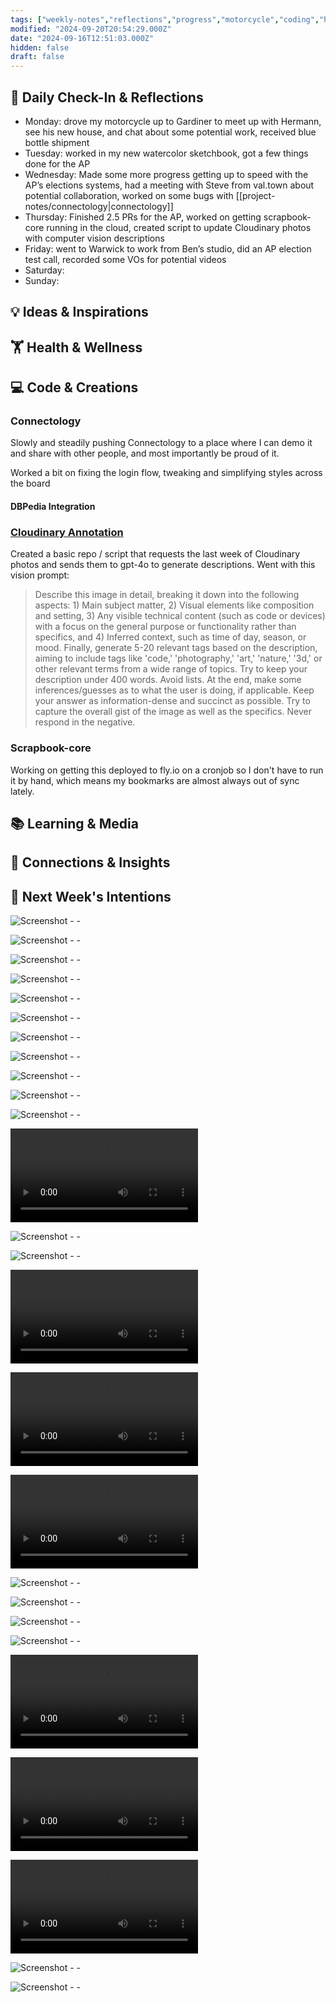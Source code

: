 ```yaml
---
tags: ["weekly-notes","reflections","progress","motorcycle","coding","health","inspiration"]
modified: "2024-09-20T20:54:29.000Z"
date: "2024-09-16T12:51:03.000Z"
hidden: false
draft: false
---
```

## 🌟 Daily Check-In & Reflections

- Monday: drove my motorcycle up to Gardiner to meet up with Hermann, see his new house, and chat about some potential work, received blue bottle shipment
- Tuesday: worked in my new watercolor sketchbook, got a few things done for the AP
- Wednesday: Made some more progress getting up to speed with the AP’s elections systems, had a meeting with Steve from val.town about potential collaboration, worked on some bugs with [[project-notes/connectology|connectology]]
- Thursday: Finished 2.5 PRs for the AP, worked on getting scrapbook-core running in the cloud, created script to update Cloudinary photos with computer vision descriptions
- Friday: went to Warwick to work from Ben’s studio, did an AP election test call, recorded some VOs for potential videos
- Saturday:
- Sunday:

## 💡 Ideas & Inspirations
<!-- Capture fleeting thoughts, project ideas, or creative sparks -->

## 🏋️ Health & Wellness
<!-- Note any physical activity, mindfulness practice, or self-care -->

## 💻 Code & Creations

### Connectology

Slowly and steadily pushing Connectology to a place where I can demo it and share with other people, and most importantly be proud of it.

Worked a bit on fixing the login flow, tweaking and simplifying styles across the board

#### DBPedia Integration

### [Cloudinary Annotation](https://github.com/ejfox/cloudinary-annotation)

Created a basic repo / script that requests the last week of Cloudinary photos and sends them to gpt-4o to generate descriptions. Went with this vision prompt:

>Describe this image in detail, breaking it down into the following aspects: 1) Main subject matter, 2) Visual elements like composition and setting, 3) Any visible technical content (such as code or devices) with a focus on the general purpose or functionality rather than specifics, and 4) Inferred context, such as time of day, season, or mood. Finally, generate 5-20 relevant tags based on the description, aiming to include tags like 'code,' 'photography,' 'art,' 'nature,' '3d,' or other relevant terms from a wide range of topics. Try to keep your description under 400 words. Avoid lists. At the end, make some inferences/guesses as to what the user is doing, if applicable. Keep your answer as information-dense and succinct as possible. Try to capture the overall gist of the image as well as the specifics. Never respond in the negative.

### Scrapbook-core

Working on getting this deployed to fly.io on a cronjob so I don't have to run it by hand, which means my bookmarks are almost always out of sync lately.

<!-- Log coding progress, creative work, or interesting discoveries -->

## 📚 Learning & Media
<!-- Books, articles, movies, TV shows, podcasts consumed -->

## 🔗 Connections & Insights
<!-- Note any interesting connections between ideas or new realizations -->

## 🎯 Next Week's Intentions
<!-- What do you want to focus on or accomplish next week? -->

![Screenshot - - ](http://res.cloudinary.com/ejf/image/upload/v1726593376/Screenshot_2024-09-17_at_1.16.03_PM.png)

![Screenshot - - ](http://res.cloudinary.com/ejf/image/upload/v1726775810/Screenshot_2024-09-19_at_3.56.36_PM.png)

![Screenshot - - ](http://res.cloudinary.com/ejf/image/upload/v1726776670/Screenshot_2024-09-19_at_4.10.58_PM.png)

![Screenshot - - ](http://res.cloudinary.com/ejf/image/upload/v1726776719/Screenshot_2024-09-19_at_4.11.45_PM.png)

![Screenshot - - ](http://res.cloudinary.com/ejf/image/upload/v1726776739/Screenshot_2024-09-19_at_4.12.07_PM.png)

![Screenshot - - ](http://res.cloudinary.com/ejf/image/upload/v1726777439/Screenshot_2024-09-19_at_4.23.47_PM.png)

![Screenshot - - ](http://res.cloudinary.com/ejf/image/upload/v1726778607/Screenshot_2024-09-19_at_4.43.15_PM.png)

![Screenshot - - ](http://res.cloudinary.com/ejf/image/upload/v1726778982/Screenshot_2024-09-19_at_4.49.30_PM.png)

![Screenshot - - ](http://res.cloudinary.com/ejf/image/upload/v1726779434/Screenshot_2024-09-19_at_4.57.01_PM.png)

![Screenshot - - ](http://res.cloudinary.com/ejf/image/upload/v1726779439/Screenshot_2024-09-19_at_4.57.07_PM.png)

![Screenshot - - ](http://res.cloudinary.com/ejf/image/upload/v1726780671/Screenshot_2024-09-19_at_5.17.38_PM.png)

![Screenshot - - ](http://res.cloudinary.com/ejf/video/upload/v1726781012/Screen_Recording_2024-09-19_at_5.22.05_PM.mov)

![Screenshot - - ](http://res.cloudinary.com/ejf/image/upload/v1726785675/Screenshot_2024-09-19_at_6.41.01_PM.png)

![Screenshot - - ](http://res.cloudinary.com/ejf/image/upload/v1726791978/Screenshot_2024-09-19_at_8.26.03_PM.png)

![Screenshot - - ](http://res.cloudinary.com/ejf/video/upload/v1726857323/Screen_Recording_2024-09-20_at_2.35.06_PM.mov)

![Screenshot -  - ](http://res.cloudinary.com/ejf/video/upload/v1726925203/Screen_Recording_2024-09-21_at_9.25.45_AM.mov)

![Screenshot -  - ](http://res.cloudinary.com/ejf/video/upload/v1726926152/Screen_Recording_2024-09-21_at_9.42.09_AM.mov)

![Screenshot -  - ](http://res.cloudinary.com/ejf/image/upload/v1726926857/Screenshot_2024-09-21_at_9.54.06_AM.png)

![Screenshot -  - ](http://res.cloudinary.com/ejf/image/upload/v1726926871/Screenshot_2024-09-21_at_9.54.19_AM.png)

![Screenshot -  - ](http://res.cloudinary.com/ejf/image/upload/v1726926877/Screenshot_2024-09-21_at_9.54.26_AM.png)

![Screenshot -  - ](http://res.cloudinary.com/ejf/image/upload/v1726926883/Screenshot_2024-09-21_at_9.54.32_AM.png)

![Screenshot -  - ](http://res.cloudinary.com/ejf/video/upload/v1726927925/Screen_Recording_2024-09-21_at_10.10.50_AM.mov)

![Screenshot -  - ](http://res.cloudinary.com/ejf/video/upload/v1726928052/Screen_Recording_2024-09-21_at_10.13.07_AM.mov)

![Screenshot -  - ](http://res.cloudinary.com/ejf/video/upload/v1726929283/Screen_Recording_2024-09-21_at_10.34.19_AM.mov)

![Screenshot -  - ](http://res.cloudinary.com/ejf/image/upload/v1726930224/Screenshot_2024-09-21_at_10.50.01_AM.png)

![Screenshot -  - ](http://res.cloudinary.com/ejf/image/upload/v1726930804/Screenshot_2024-09-21_at_10.59.52_AM.png)
